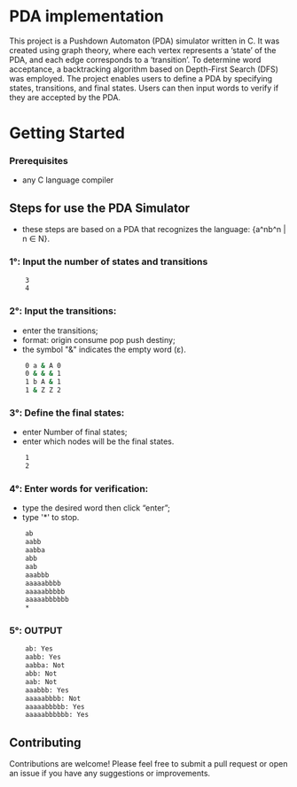 # PDA implementation

This project is a Pushdown Automaton (PDA) simulator written in C. It was created using graph theory, where each vertex represents a ‘state’ of the PDA, and each edge corresponds to a ‘transition’. To determine word acceptance, a backtracking algorithm based on Depth-First Search (DFS) was employed. The project enables users to define a PDA by specifying states, transitions, and final states. Users can then input words to verify if they are accepted by the PDA.

# Getting Started

###  Prerequisites
- any C language compiler


## Steps for use the PDA Simulator
- these steps are based on a PDA that recognizes the language:
{a^nb^n | n ∈ N}.

### 1°: Input the number of states and transitions

```bash 
    3
    4
```
### 2°: Input the transitions:
- enter the transitions; 
- format: origin consume pop push destiny;
- the symbol "&" indicates the empty word (ε).

```bash
    0 a & A 0
    0 & & & 1
    1 b A & 1
    1 & Z Z 2
```
### 3°: Define the final states:
- enter Number of final states;
- enter which nodes will be the final states.

```bash
    1 
    2
```
### 4°: Enter words for verification:
 - type the desired word then click “enter”;  
 - type '*' to stop.
```bash
    ab
    aabb
    aabba
    abb
    aab
    aaabbb
    aaaaabbbb
    aaaaabbbbb
    aaaaabbbbbb
    *
```

### 5°: OUTPUT
```bash
    ab: Yes
    aabb: Yes
    aabba: Not
    abb: Not
    aab: Not
    aaabbb: Yes
    aaaaabbbb: Not
    aaaaabbbbb: Yes
    aaaaabbbbbb: Yes
```



## Contributing

Contributions are welcome! Please feel free to submit a pull request or open an issue if you have any suggestions or improvements.
